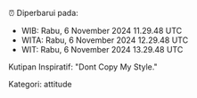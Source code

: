 ⏰ Diperbarui pada:
- WIB: Rabu, 6 November 2024 11.29.48 UTC
- WITA: Rabu, 6 November 2024 12.29.48 UTC
- WIT: Rabu, 6 November 2024 13.29.48 UTC

Kutipan Inspiratif:
"Dont Copy My Style."


Kategori: attitude

